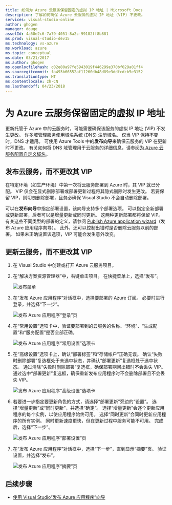 ```yaml
---
title: 如何为 Azure 云服务保留固定的虚拟 IP 地址 | Microsoft Docs
description: 了解如何确保 Azure 云服务的虚拟 IP 地址 (VIP) 不更改。
services: visual-studio-online
author: ghogen
manager: douge
assetId: 4a58e2c6-7a79-4051-8a2c-99182ff8b881
ms.prod: visual-studio-dev15
ms.technology: vs-azure
ms.workload: azure
ms.topic: conceptual
ms.date: 03/21/2017
ms.author: ghogen
ms.openlocfilehash: c02e80a97fe5943019f446299e370bf029a01ff4
ms.sourcegitcommit: fa493b66552af11260db48d89e3ddfcdcb5e3152
ms.translationtype: HT
ms.contentlocale: zh-CN
ms.lasthandoff: 04/23/2018
---
```

# <a name="retain-a-constant-virtual-ip-address-for-an-azure-cloud-service"></a>为 Azure 云服务保留固定的虚拟 IP 地址
更新托管于 Azure 中的云服务时，可能需要确保该服务的虚拟 IP 地址 (VIP) 不发生更改。 许多域管理服务使用域名系统 (DNS) 注册域名。 仅当 VIP 保持不变时，DNS 才适用。 可使用 Azure Tools 中的**发布向导**来确保云服务的 VIP 在更新时不更改。 有关如何将 DNS 域管理用于云服务的详细信息，请参阅[为 Azure 云服务配置自定义域名](cloud-services/cloud-services-custom-domain-name-portal.md)。

## <a name="publish-a-cloud-service-without-changing-its-vip"></a>发布云服务，而不更改其 VIP
在特定环境（如生产环境）中第一次将云服务部署到 Azure 时，其 VIP 就已分配。 VIP 仅会在显式删除部署或部署更新过程将其隐式删除时发生更改。 若要保留 VIP，则切勿删除部署，且务必确保 Visual Studio 不会自动删除部署。 

可以在**发布向导**中指定部署设置，该向导支持多个部署选项。 可以指定全新部署或更新部署，后者可以是增量更新或同时更新。 这两种更新部署都将保留 VIP。 有关这些不同类型的部署的定义，请参阅 [Publish Azure application wizard](vs-azure-tools-publish-azure-application-wizard.md)（发布 Azure 应用程序向导）。 此外，还可以控制出错时是否删除云服务以前的部署。 如果未正确设置该选项，VIP 可能会发生意外改变。

## <a name="update-a-cloud-service-without-changing-its-vip"></a>更新云服务，而不更改其 VIP
1. 在 Visual Studio 中创建或打开 Azure 云服务项目。 

2. 在“解决方案资源管理器”中，右键单击项目。 在快捷菜单上，选择“发布”。

    ![发布菜单](./media/vs-azure-tools-cloud-service-retain-a-constant-virtual-ip-address/solution-explorer-publish-menu.png)

3. 在“发布 Azure 应用程序”对话框中，选择要部署的 Azure 订阅。 必要时进行登录，并选择“下一步”。

    ![发布 Azure 应用程序“登录”页](./media/vs-azure-tools-cloud-service-retain-a-constant-virtual-ip-address/azure-publish-signin.png)

4. 在“常用设置”选项卡中，验证要部署到的云服务的名称、“环境”、“生成配置”和“服务配置”是否全部正确。

    ![发布 Azure 应用程序“常用设置”选项卡](./media/vs-azure-tools-cloud-service-retain-a-constant-virtual-ip-address/azure-publish-common-settings.png)

5. 在“高级设置”选项卡上，确认“部署标签”和“存储帐户”正确无误。 确认“失败时删除部署”复选框处于未选中状态，并确认“部署更新”复选框处于选中状态。 通过清除“失败时删除部署”复选框，确保部署期间出错时不会丢失 VIP。 通过选中“部署更新”复选框，确保重新发布应用程序时不会删除部署且不会丢失 VIP。 

    ![发布 Azure 应用程序“高级设置”选项卡](./media/vs-azure-tools-cloud-service-retain-a-constant-virtual-ip-address/azure-publish-advanced-settings.png)

6. 若要进一步指定要更新角色的方式，请选择“部署更新”旁边的“设置”。 选择“增量更新”或“同时更新”，并选择“确定”。 选择“增量更新”会逐个更新应用程序的每个实例，以使应用程序始终可用。 选择“同时更新”会同时更新应用程序的所有实例。 同时更新速度更快，但在更新过程中服务可能不可用。 完成后，选择“下一步”。

    ![发布 Azure 应用程序“部署设置”页](./media/vs-azure-tools-cloud-service-retain-a-constant-virtual-ip-address/azure-publish-deployment-update-settings.png)

7. 在“发布 Azure 应用程序”对话框中，选择“下一步”，直到显示“摘要”页。 验证设置，并选择“发布”。
   
    ![发布 Azure 应用程序“摘要”页](./media/vs-azure-tools-cloud-service-retain-a-constant-virtual-ip-address/azure-publish-summary.png)

## <a name="next-steps"></a>后续步骤
- [使用 Visual Studio“发布 Azure 应用程序”向导](vs-azure-tools-publish-azure-application-wizard.md)

